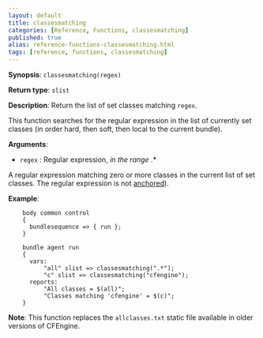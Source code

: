 ```yaml
---
layout: default
title: classesmatching
categories: [Reference, Functions, classesmatching]
published: true
alias: reference-functions-classesmatching.html
tags: [reference, functions, classesmatching]
---
```


**Synopsis**: `classesmatching(regex)`

**Return type**: `slist`

**Description**: Return the list of set classes matching `regex`.

This function searches for the regular expression in the list of currently set 
classes (in order hard, then soft, then local to the current bundle).

**Arguments**:

* `regex` : Regular expression, *in the range* .\*   

A regular expression matching zero or more classes in the current list
of set classes. The regular expression is not 
[anchored](manuals-language-concepts-pattern-matching-and-referencing.html#Anchored-vs-unanchored-regular-expressions)).

**Example**:  


```cf3
    body common control
    {
      bundlesequence => { run };
    }

    bundle agent run
    {
      vars:
          "all" slist => classesmatching(".*");
          "c" slist => classesmatching("cfengine");
      reports:
          "All classes = $(all)";
          "Classes matching 'cfengine' = $(c)";
    }

```


**Note**: This function replaces the `allclasses.txt` static file available
in older versions of CFEngine.
